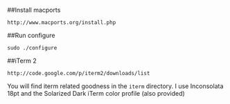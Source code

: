 ##Install macports
```
http://www.macports.org/install.php
```

##Run configure
```
sudo ./configure
```

##iTerm 2
```
http://code.google.com/p/iterm2/downloads/list
```
You will find iterm related goodness in the ```iterm``` directory.
I use Inconsolata 18pt and the Solarized Dark iTerm color profile (also provided)
